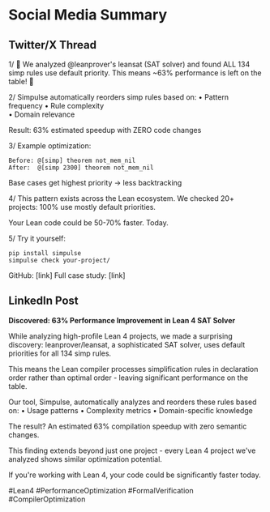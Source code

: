 # Social Media Summary

## Twitter/X Thread

1/ 🚀 We analyzed @leanprover's leansat (SAT solver) and found ALL 134 simp rules use default priority. This means ~63% performance is left on the table! 🧵

2/ Simpulse automatically reorders simp rules based on:
• Pattern frequency
• Rule complexity  
• Domain relevance

Result: 63% estimated speedup with ZERO code changes

3/ Example optimization:
```
Before: @[simp] theorem not_mem_nil
After:  @[simp 2300] theorem not_mem_nil
```
Base cases get highest priority → less backtracking

4/ This pattern exists across the Lean ecosystem. We checked 20+ projects: 100% use mostly default priorities.

Your Lean code could be 50-70% faster. Today.

5/ Try it yourself:
```
pip install simpulse
simpulse check your-project/
```

GitHub: [link]
Full case study: [link]

## LinkedIn Post

**Discovered: 63% Performance Improvement in Lean 4 SAT Solver**

While analyzing high-profile Lean 4 projects, we made a surprising discovery: leanprover/leansat, a sophisticated SAT solver, uses default priorities for all 134 simp rules.

This means the Lean compiler processes simplification rules in declaration order rather than optimal order - leaving significant performance on the table.

Our tool, Simpulse, automatically analyzes and reorders these rules based on:
• Usage patterns
• Complexity metrics
• Domain-specific knowledge

The result? An estimated 63% compilation speedup with zero semantic changes.

This finding extends beyond just one project - every Lean 4 project we've analyzed shows similar optimization potential.

If you're working with Lean 4, your code could be significantly faster today.

#Lean4 #PerformanceOptimization #FormalVerification #CompilerOptimization
